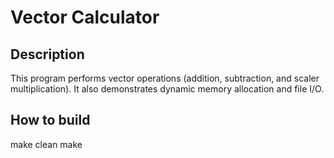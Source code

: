 # Vector Calculator

## Description
This program performs vector operations (addition, subtraction, and scaler multiplication).
It also demonstrates dynamic memory allocation and file I/O.

## How to build
make clean
make
